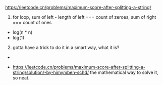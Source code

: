 https://leetcode.cn/problems/maximum-score-after-splitting-a-string/


1. for loop, sum of left - length of left === count of zeroes, sum of right === count of ones
  - log(n * n)
  - log(1)
2. gotta have a trick to do it in a smart way, what it is?
  - ~~~ two pointers, the best answer is the sum of all the 0s + 1s, meet 0 count ++ , meet 1 count++ until two pointers meet, but how to decide where to meet???? ~~~
  - https://leetcode.cn/problems/maximum-score-after-splitting-a-string/solution/-by-himymben-schd/ the mathematical way to solve it, so neat.
